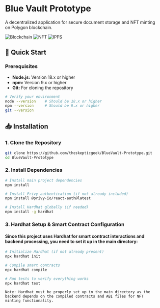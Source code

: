 # Blue Vault Prototype

A decentralized application for secure document storage and NFT minting on Polygon blockchain.

![Blockchain](https://img.shields.io/badge/Blockchain-Polygon-blue)
![NFT](https://img.shields.io/badge/NFT-Minting-green)
![IPFS](https://img.shields.io/badge/IPFS-Storage-orange)

## 🚀 Quick Start

### Prerequisites

- **Node.js:** Version 18.x or higher
- **npm:** Version 9.x or higher  
- **Git:** For cloning the repository

```bash
# Verify your environment
node --version    # Should be 18.x or higher
npm --version     # Should be 9.x or higher
git --version
```

## 📥 Installation

### 1. Clone the Repository

```bash
git clone https://github.com/theskepticgeek/BlueVault-Prototype.git
cd BlueVault-Prototype
```
### 2. Install Dependencies
```bash
# Install main project dependencies
npm install

# Install Privy authentication (if not already included)
npm install @privy-io/react-auth@latest

# Install Hardhat globally (if needed)
npm install -g hardhat
```
### 3. Hardhat Setup & Smart Contract Configuration

#### Since this project uses Hardhat for smart contract interactions and backend processing, you need to set it up in the main directory:
```bash
# Initialize Hardhat (if not already present)
npx hardhat init

# Compile smart contracts
npx hardhat compile

# Run tests to verify everything works
npx hardhat test

```

    Note: Hardhat must be properly set up in the main directory as the backend depends on the compiled contracts and ABI files for NFT minting functionality.
